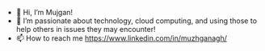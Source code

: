 - 👋 Hi, I’m Mujgan!
- 👀 I’m passionate about technology, cloud computing, and using those to help others in issues they may encounter!
- 📫 How to reach me https://www.linkedin.com/in/muzhganagh/

<!---
mujganagh/mujganagh is a ✨ special ✨ repository because its `README.md` (this file) appears on your GitHub profile.
You can click the Preview link to take a look at your changes.
--->
